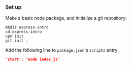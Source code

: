 ### Set up

Make a basic node package, and initialize a git repository:

```
mkdir express-intro
cd express-intro
npm init
git init .
```

Add the following line to `package.json`'s `scripts` entry:

```json
'start': 'node index.js'
```
